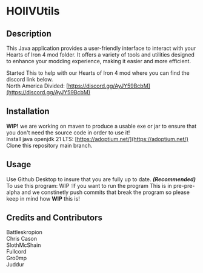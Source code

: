 # HOIIVUtils

## Description

This Java application provides a user-friendly interface to interact with your Hearts of Iron 4 mod folder. It offers a variety of tools and utilities designed to enhance your modding experience, making it easier and more efficient.  

Started This to help with our Hearts of Iron 4 mod where you can find the discord link below.  
North America Divided: [https://discord.gg/AyJY59BcbM](https://discord.gg/AyJY59BcbM)  

## Installation

**WIP!** we are working on maven to produce a usable exe or jar to ensure that you don't need the source code in order to use it!  
Install java openjdk 21 LTS: [https://adoptium.net/](https://adoptium.net/)  
Clone this repository main branch.  

## Usage

Use Github Desktop to insure that you are fully up to date. ***(Recommended)***  
To use this program: WIP :If you want to run the program
This is in pre-pre-alpha and we constinetly push commits that break the program so please keep in mind how **WIP** this is!  

## Credits and Contributors

Battleskropion  
Chris Cason  
SlothMcShain  
Fullcord  
Gro0mp  
Juddur  



